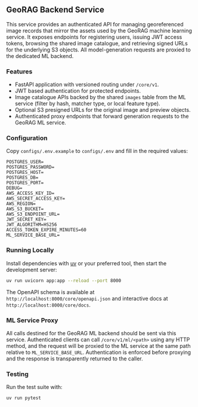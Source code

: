 ## GeoRAG Backend Service

This service provides an authenticated API for managing georeferenced image records that mirror the assets used by the GeoRAG machine learning service. It exposes endpoints for registering users, issuing JWT access tokens, browsing the shared image catalogue, and retrieving signed URLs for the underlying S3 objects. All model-generation requests are proxied to the dedicated ML backend.

### Features

- FastAPI application with versioned routing under `/core/v1`.
- JWT based authentication for protected endpoints.
- Image catalogue APIs backed by the shared `images` table from the ML service (filter by hash, matcher type, or local feature type).
- Optional S3 presigned URLs for the original image and preview objects.
- Authenticated proxy endpoints that forward generation requests to the GeoRAG ML service.

### Configuration

Copy `configs/.env.example` to `configs/.env` and fill in the required values:

```env
POSTGRES_USER=
POSTGRES_PASSWORD=
POSTGRES_HOST=
POSTGRES_DB=
POSTGRES_PORT=
DEBUG=
AWS_ACCESS_KEY_ID=
AWS_SECRET_ACCESS_KEY=
AWS_REGION=
AWS_S3_BUCKET=
AWS_S3_ENDPOINT_URL=
JWT_SECRET_KEY=
JWT_ALGORITHM=HS256
ACCESS_TOKEN_EXPIRE_MINUTES=60
ML_SERVICE_BASE_URL=
```

### Running Locally

Install dependencies with [uv](https://github.com/astral-sh/uv) or your preferred tool, then start the development server:

```bash
uv run uvicorn app:app --reload --port 8000
```

The OpenAPI schema is available at `http://localhost:8000/core/openapi.json` and interactive docs at `http://localhost:8000/core/docs`.

### ML Service Proxy

All calls destined for the GeoRAG ML backend should be sent via this service. Authenticated clients can call `/core/v1/ml/<path>` using any HTTP method, and the request will be proxied to the ML service at the same path relative to `ML_SERVICE_BASE_URL`. Authentication is enforced before proxying and the response is transparently returned to the caller.

### Testing

Run the test suite with:

```bash
uv run pytest
```
